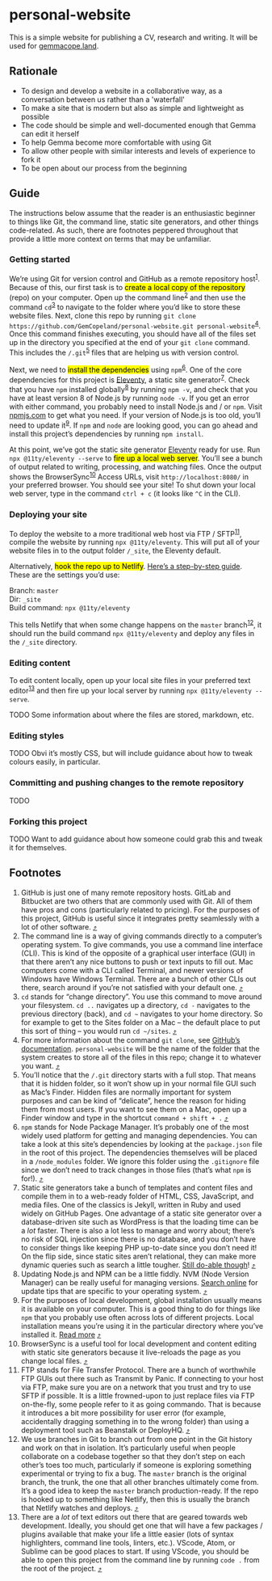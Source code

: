 # personal-website

This is a simple website for publishing a CV, research and writing. It will be used for [gemmacope.land](gemmacope.land).

## Rationale

- To design and develop a website in a collaborative way, as a conversation between us rather than a 'waterfall'
- To make a site that is modern but also as simple and lightweight as possible
- The code should be simple and well-documented enough that Gemma can edit it herself
- To help Gemma become more comfortable with using Git
- To allow other people with similar interests and levels of experience to fork it
- To be open about our process from the beginning

## Guide

The instructions below assume that the reader is an enthusiastic beginner to things like Git, the command line, static site generators, and other things code-related. As such, there are footnotes peppered throughout that provide a little more context on terms that may be unfamiliar.

### Getting started

We’re using Git for version control and GitHub as a remote repository host<sup id="ref-1"><a href="#footnote-1">1</a></sup>. Because of this, our first task is to <mark>create a local copy of the repository</mark> (repo) on your computer. Open up the command line<sup id="ref-2"><a href="#footnote-2">2</a></sup> and then use the command `cd`<sup id="ref-3"><a href="#footnote-3">3</a></sup> to navigate to the folder where you’d like to store these website files. Next, clone this repo by running `git clone https://github.com/GemCopeland/personal-website.git personal-website`<sup id="ref-4"><a href="#footnote-4">4</a></sup>. Once this command finishes executing, you should have all of the files set up in the directory you specified at the end of your `git clone` command. This includes the `/.git`<sup id="ref-5"><a href="#footnote-5">5</a></sup> files that are helping us with version control.

Next, we need to <mark>install the dependencies</mark> using `npm`<sup id="ref-6"><a href="#footnote-6">6</a></sup>. One of the core dependencies for this project is [Eleventy](https://www.11ty.io/), a static site generator<sup id="ref-7"><a href="#footnote-7">7</a></sup>. Check that you have `npm` installed globally<sup id="ref-8"><a href="#footnote-8">8</a></sup> by running `npm -v`, and check that you have at least version 8 of Node.js by running `node -v`. If you get an error with either command, you probably need to install Node.js and / or `npm`. Visit [npmjs.com](https://www.npmjs.com/get-npm) to get what you need. If your version of Node.js is too old, you’ll need to update it<sup id="ref-9"><a href="#footnote-9">9</a></sup>. If `npm` and `node` are looking good, you can go ahead and install this project’s dependencies by running `npm install`.

At this point, we’ve got the static site generator [Eleventy](https://www.11ty.io/) ready for use. Run `npx @11ty/eleventy --serve` to <mark>fire up a local web server</mark>. You’ll see a bunch of output related to writing, processing, and watching files. Once the output shows the BrowserSync<sup id="ref-10"><a href="#footnote-10">10</a></sup> Access URLs, visit `http://localhost:8080/` in your preferred browser. You should see your site! To shut down your local web server, type in the command `ctrl + c` (it looks like `^C` in the CLI).

### Deploying your site

To deploy the website to a more traditional web host via FTP / SFTP<sup id="ref-11"><a href="#footnote-11">11</a></sup>, compile the website by running `npx @11ty/eleventy`. This will put all of your website files in to the output folder `/_site`, the Eleventy default.

Alternatively, <mark>hook the repo up to Netlify</mark>. [Here’s a step-by-step guide](https://www.netlify.com/blog/2016/09/29/a-step-by-step-guide-deploying-on-netlify/). These are the settings you’d use:

Branch: `master`  
Dir: `_site`  
Build command: `npx @11ty/eleventy`

This tells Netlify that when some change happens on the `master` branch<sup id="ref-12"><a href="#footnote-12">12</a></sup>, it should run the build command `npx @11ty/eleventy` and deploy any files in the `/_site` directory.

### Editing content

To edit content locally, open up your local site files in your preferred text editor<sup id="ref-13"><a href="#footnote-13">13</a></sup> and then fire up your local server by running `npx @11ty/eleventy --serve`.

TODO Some information about where the files are stored, markdown, etc.

### Editing styles

TODO Obvi it’s mostly CSS, but will include guidance about how to tweak colours easily, in particular.

### Committing and pushing changes to the remote repository

TODO

### Forking this project

TODO Want to add guidance about how someone could grab this and tweak it for themselves.

## Footnotes

<ol>

  <li id="footnote-1">GitHub is just one of many remote repository hosts. GitLab and Bitbucket are two others that are commonly used with Git. All of them have pros and cons (particularly related to pricing). For the purposes of this project, GitHub is useful since it integrates pretty seamlessly with a lot of other software.&nbsp;<a href="#ref-1">⤴️</a>

  <li id="footnote-2">The command line is a way of giving commands directly to a computer’s operating system. To give commands, you use a command line interface (CLI). This is kind of the opposite of a graphical user interface (GUI) in that there aren’t any nice buttons to push or text inputs to fill out. Mac computers come with a CLI called Terminal, and newer versions of Windows have Windows Terminal. There are a bunch of other CLIs out there, search around if you’re not satisfied with your default one.&nbsp;<a href="#ref-2">⤴️</a>

  <li id="footnote-3"><code>cd</code> stands for “change directory”. You use this command to move around your filesystem. <code>cd ..</code> navigates up a directory, <code>cd -</code> navigates to the previous directory (back), and <code>cd ~</code> navigates to your home directory. So for example to get to the Sites folder on a Mac – the default place to put this sort of thing – you would run <code>cd ~/sites</code>.&nbsp;<a href="#ref-3">⤴️</a>

  <li id="footnote-4">For more information about the command <code>git clone</code>, see <a href="https://help.github.com/en/articles/cloning-a-repository">GitHub’s documentation</a>. <code>personal-website</code> will be the name of the folder that the system creates to store all of the files in this repo; change it to whatever you want.&nbsp;<a href="#ref-4">⤴️</a>

  <li id="footnote-5">You’ll notice that the <code>/.git</code> directory starts with a full stop. That means that it is hidden folder, so it won’t show up in your normal file GUI such as Mac’s Finder. Hidden files are normally important for system purposes and can be kind of “delicate”, hence the reason for hiding them from most users. If you want to see them on a Mac, open up a Finder window and type in the shortcut <code>command + shift + .</code> <a href="#ref-5">⤴️</a>

  <li id="footnote-6"><code>npm</code> stands for Node Package Manager. It’s probably one of the most widely used platform for getting and managing dependencies. You can take a look at this site’s dependencies by looking at the <code>package.json</code> file in the root of this project. The dependencies themselves will be placed in a <code>/node_modules</code> folder. We ignore this folder using the <code>.gitignore</code> file since we don’t need to track changes in those files (that’s what <code>npm</code> is for!).&nbsp;<a href="#ref-6">⤴️</a>

  <li id="footnote-7">Static site generators take a bunch of templates and content files and compile them in to a web-ready folder of HTML, CSS, JavaScript, and media files. One of the classics is Jekyll, written in Ruby and used widely on GitHub Pages. One advantage of a static site generator over a database-driven site such as WordPress is that the loading time can be a <em>lot</em> faster. There is also a lot less to manage and worry about; there’s no risk of SQL injection since there is no database, and you don’t have to consider things like keeping PHP up-to-date since you don’t need it! On the flip side, since static sites aren’t relational, they can make more dynamic queries such as search a little tougher. <a href="https://www.hawksworx.com/blog/adding-search-to-a-jamstack-site/">Still do-able though</a>! <a href="#ref-7">⤴️</a>

  <li id="footnote-8">Updating Node.js and NPM can be a little fiddly. NVM (Node Version Manager) can be really useful for managing versions. <a href="https://duckduckgo.com/">Search online</a> for update tips that are specific to your operating system.&nbsp;<a href="#ref-8">⤴️</a>

  <li id="footnote-9">For the purposes of local development, global installation usually means it is available on your computer. This is a good thing to do for things like <code>npm</code> that you probably use often across lots of different projects. Local installation means you’re using it in the particular directory where you’ve installed it. <a href="https://nodejs.org/en/blog/npm/npm-1-0-global-vs-local-installation/">Read more</a> <a href="#ref-9">⤴️</a>

  <li id="footnote-10">BrowserSync is a useful tool for local development and content editing with static site generators because it live-reloads the page as you change local files.&nbsp;<a href="#ref-10">⤴️</a>

  <li id="footnote-11">FTP stands for File Transfer Protocol. There are a bunch of worthwhile FTP GUIs out there such as Transmit by Panic. If connecting to your host via FTP, make sure you are on a network that you trust and try to use SFTP if possible. It is a little frowned-upon to just replace files via FTP on-the-fly, some people refer to it as going commando. That is because it introduces a bit more possibility for user error (for example, accidentally dragging something in to the wrong folder) than using a deployment tool such as Beanstalk or DeployHQ.&nbsp;<a href="#ref-11">⤴️</a>

  <li id="footnote-12">We use branches in Git to branch out from one point in the Git history and work on that in isolation. It’s particularly useful when people collaborate on a codebase together so that they don’t step on each other’s toes too much, particularly if someone is exploring something experimental or trying to fix a bug. The <code>master</code> branch is the original branch, the trunk, the one that all other branches ultimately come from. It’s a good idea to keep the <code>master</code> branch production-ready. If the repo is hooked up to something like Netlify, then this is usually the branch that Netlify watches and deploys.&nbsp;<a href="#ref-12">⤴️</a>

  <li id="footnote-13">There are a <em>lot</em> of text editors out there that are geared towards web development. Ideally, you should get one that will have a few packages / plugins available that make your life a little easier (lots of syntax highlighters, command line tools, linters, etc.). VScode, Atom, or Sublime can be good places to start. If using VScode, you should be able to open this project from the command line by running <code>code .</code> from the root of the project.&nbsp;<a href="#ref-13">⤴️</a>

</ol>
